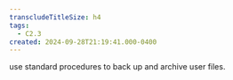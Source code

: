 ```yaml
---
transcludeTitleSize: h4
tags:
  - C2.3
created: 2024-09-28T21:19:41.000-0400
---
```

use standard procedures to back up and archive user files.